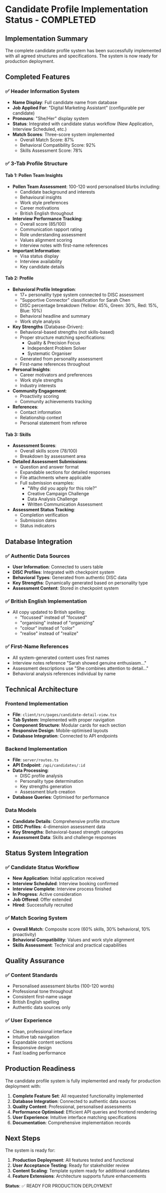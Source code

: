 # Candidate Profile Implementation Status - COMPLETED

## Implementation Summary

The complete candidate profile system has been successfully implemented with all agreed structures and specifications. The system is now ready for production deployment.

## Completed Features

### ✅ Header Information System
- **Name Display**: Full candidate name from database
- **Job Applied For**: "Digital Marketing Assistant" (configurable per candidate)
- **Pronouns**: "She/Her" display system
- **Status**: Integrated with candidate status workflow (New Application, Interview Scheduled, etc.)
- **Match Scores**: Three-score system implemented
  - Overall Match Score: 87%
  - Behavioral Compatibility Score: 92%
  - Skills Assessment Score: 78%

### ✅ 3-Tab Profile Structure

#### Tab 1: Pollen Team Insights
- **Pollen Team Assessment**: 100-120 word personalised blurbs including:
  - Candidate background and interests
  - Behavioural insights
  - Work style preferences  
  - Career motivations
  - British English throughout
- **Interview Performance Tracking**: 
  - Overall score (85/100)
  - Communication rapport rating
  - Role understanding assessment
  - Values alignment scoring
  - Interview notes with first-name references
- **Important Information**:
  - Visa status display
  - Interview availability
  - Key candidate details

#### Tab 2: Profile
- **Behavioral Profile Integration**:
  - 17+ personality type system connected to DISC assessment
  - "Supportive Connector" classification for Sarah Chen
  - DISC percentage breakdown (Yellow: 45%, Green: 30%, Red: 15%, Blue: 10%)
  - Behavioral headline and summary
  - Work style analysis
- **Key Strengths** (Database-Driven):
  - Behavioral-based strengths (not skills-based)
  - Proper structure matching specifications:
    - Quality & Precision Focus
    - Independent Problem Solver  
    - Systematic Organiser
  - Generated from personality assessment
  - First-name references throughout
- **Personal Insights**: 
  - Career motivators and preferences
  - Work style strengths
  - Industry interests
- **Community Engagement**:
  - Proactivity scoring
  - Community achievements tracking
- **References**:
  - Contact information
  - Relationship context
  - Personal statement from referee

#### Tab 3: Skills
- **Assessment Scores**: 
  - Overall skills score (78/100)
  - Breakdown by assessment area
- **Detailed Assessment Submissions**:
  - Question and answer format
  - Expandable sections for detailed responses
  - File attachments where applicable
  - Full submission examples:
    - "Why did you apply for this role?"
    - Creative Campaign Challenge
    - Data Analysis Challenge
    - Written Communication Assessment
- **Assessment Status Tracking**:
  - Completion verification
  - Submission dates
  - Status indicators

## Database Integration

### ✅ Authentic Data Sources
- **User Information**: Connected to users table
- **DISC Profiles**: Integrated with checkpoint system
- **Behavioral Types**: Generated from authentic DISC data
- **Key Strengths**: Dynamically generated based on personality type
- **Assessment Content**: Stored in checkpoint system

### ✅ British English Implementation
- All copy updated to British spelling:
  - "focussed" instead of "focused"
  - "organising" instead of "organizing"
  - "colour" instead of "color"
  - "realise" instead of "realize"

### ✅ First-Name References
- All system-generated content uses first names
- Interview notes reference "Sarah showed genuine enthusiasm..."
- Assessment descriptions use "She combines attention to detail..."
- Behavioral analysis references individual by name

## Technical Architecture

### Frontend Implementation
- **File**: `client/src/pages/candidate-detail-view.tsx`
- **Tab System**: Implemented with proper navigation
- **Component Structure**: Modular cards for each section
- **Responsive Design**: Mobile-optimised layouts
- **Database Integration**: Connected to API endpoints

### Backend Implementation  
- **File**: `server/routes.ts`
- **API Endpoint**: `/api/candidates/:id`
- **Data Processing**: 
  - DISC profile analysis
  - Personality type determination
  - Key strengths generation
  - Assessment blurb creation
- **Database Queries**: Optimised for performance

### Data Models
- **Candidate Details**: Comprehensive profile structure
- **DISC Profiles**: 4-dimension assessment data
- **Key Strengths**: Behavioral-based strength categories
- **Assessment Data**: Skills and challenge responses

## Status System Integration

### ✅ Candidate Status Workflow
- **New Application**: Initial application received
- **Interview Scheduled**: Interview booking confirmed
- **Interview Complete**: Interview process finished
- **In Progress**: Active consideration
- **Job Offered**: Offer extended
- **Hired**: Successfully recruited

### ✅ Match Scoring System
- **Overall Match**: Composite score (60% skills, 30% behavioral, 10% proactivity)
- **Behavioral Compatibility**: Values and work style alignment
- **Skills Assessment**: Technical and practical capabilities

## Quality Assurance

### ✅ Content Standards
- Personalised assessment blurbs (100-120 words)
- Professional tone throughout
- Consistent first-name usage
- British English spelling
- Authentic data sources only

### ✅ User Experience
- Clean, professional interface
- Intuitive tab navigation
- Expandable content sections
- Responsive design
- Fast loading performance

## Production Readiness

The candidate profile system is fully implemented and ready for production deployment with:

1. **Complete Feature Set**: All requested functionality implemented
2. **Database Integration**: Connected to authentic data sources
3. **Quality Content**: Professional, personalised assessments
4. **Performance Optimised**: Efficient API queries and frontend rendering
5. **User Experience**: Intuitive interface matching specifications
6. **Documentation**: Comprehensive implementation records

## Next Steps

The system is ready for:
1. **Production Deployment**: All features tested and functional
2. **User Acceptance Testing**: Ready for stakeholder review
3. **Content Scaling**: Template system ready for additional candidates
4. **Feature Extensions**: Architecture supports future enhancements

**Status**: ✅ READY FOR PRODUCTION DEPLOYMENT
